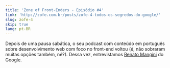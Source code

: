```yaml
---
title: 'Zone of Front-Enders - Episódio #4'
link: 'http://zofe.com.br/posts/zofe-4-todos-os-segredos-do-google/'
slug: zofe-4
skip: true
lang: pt-BR
---
```


Depois de uma pausa sabática, o seu podcast com conteúdo em português sobre desenvolvimento web com foco no front-end voltou (é, não sobraram muitas opções também, né?). Dessa vez, entrevistamos [Renato Mangini](http://www.renatomangini.com/) do Google.